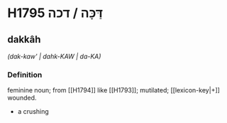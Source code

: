 # H1795 דַּכָּה / דכה

## dakkâh

_(dak-kaw' | dahk-KAW | da-KA)_

### Definition

feminine noun; from [[H1794]] like [[H1793]]; mutilated; [[lexicon-key|+]] wounded.

- a crushing
